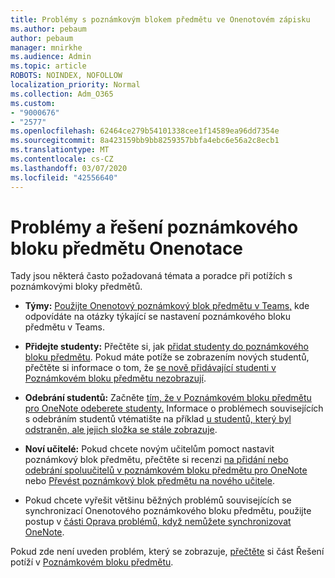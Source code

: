 ```yaml
---
title: Problémy s poznámkovým blokem předmětu ve Onenotovém zápisku
ms.author: pebaum
author: pebaum
manager: mnirkhe
ms.audience: Admin
ms.topic: article
ROBOTS: NOINDEX, NOFOLLOW
localization_priority: Normal
ms.collection: Adm_O365
ms.custom:
- "9000676"
- "2577"
ms.openlocfilehash: 62464ce279b54101338cee1f14589ea96dd7354e
ms.sourcegitcommit: 8a423159bb9bb8259357bbfa4ebc6e56a2c8ecb1
ms.translationtype: MT
ms.contentlocale: cs-CZ
ms.lasthandoff: 03/07/2020
ms.locfileid: "42556640"
---
```

# <a name="onenote-class-notebook-issues-and-resolutions"></a>Problémy a řešení poznámkového bloku předmětu Onenotace

Tady jsou některá často požadovaná témata a poradce při potížích s poznámkovými bloky předmětů.

- **Týmy:** [Použijte Onenotový poznámkový blok předmětu v Teams,](https://support.office.com/article/bd77f11f-27cd-4d41-bfbd-2b11799f1440) kde odpovídáte na otázky týkající se nastavení poznámkového bloku předmětu v Teams.

- **Přidejte studenty:** Přečtěte si, jak [přidat studenty do poznámkového bloku předmětu](https://support.office.com/article/149882af-506a-4689-9fee-39309b97aae8). Pokud máte potíže se zobrazením nových studentů, přečtěte si informace o tom, že [se nově přidávající studenti v Poznámkovém bloku předmětu nezobrazují](https://support.office.com/article/4da02c45-b435-4af1-921b-51b8ee40e1c9).

- **Odebrání studentů:** Začněte [tím, že v Poznámkovém bloku předmětu pro OneNote odeberete studenty.](https://support.office.com/article/86dcf019-408f-4de8-8055-eb61f1578c3c) Informace o problémech souvisejících s odebráním studentů vtématište na příklad [u studentů, který byl odstraněn, ale jejich složka se stále zobrazuje](https://support.office.com/article/0ed81eaa-c14a-436f-bb6f-ce95f130cc71).

- **Noví učitelé:** Pokud chcete novým učitelům pomoct nastavit poznámkový blok předmětu, přečtěte si recenzi [na přidání nebo odebrání spoluučitelů v poznámkovém bloku předmětu pro OneNote](https://support.office.com/article/fdcb870b-49a7-4a14-9ea6-d817f88026f8) nebo [Převést poznámkový blok předmětu na nového učitele](https://support.office.com/article/84ef5d4a-0eec-4d5b-bc22-1317bc3b9027).

- Pokud chcete vyřešit většinu běžných problémů souvisejících se synchronizací Onenotového poznámkového bloku předmětu, použijte postup v [části Oprava problémů, když nemůžete synchronizovat OneNote](https://support.office.com/article/Fix-issues-when-you-can-t-sync-OneNote-299495ef-66d1-448f-90c1-b785a6968d45).

Pokud zde není uveden problém, který se zobrazuje, [přečtěte](https://support.office.com/article/class-notebook-ee70aff9-52e8-449f-be6a-7cbc1d65eaea#ID0EAABAAA=Manage&ID0EABAAA=Troubleshoot) si část Řešení potíží v [Poznámkovém bloku předmětu](https://support.office.com/article/class-notebook-ee70aff9-52e8-449f-be6a-7cbc1d65eaea). 



